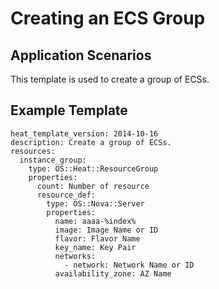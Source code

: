 # Creating an ECS Group<a name="EN-US_TOPIC_0129640294"></a>

## Application Scenarios<a name="section87691730101717"></a>

This template is used to create a group of ECSs.

## Example Template<a name="section15001466172"></a>

```
heat_template_version: 2014-10-16
description: Create a group of ECSs.
resources:
  instance_group:
    type: OS::Heat::ResourceGroup
    properties:
      count: Number of resource
      resource_def:
        type: OS::Nova::Server
        properties:
          name: aaaa-%index%
          image: Image Name or ID
          flavor: Flavor Name
          key_name: Key Pair
          networks:
            - network: Network Name or ID
          availability_zone: AZ Name
```

